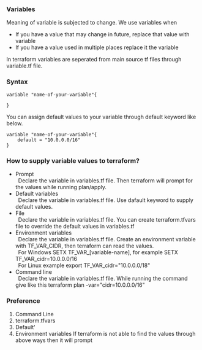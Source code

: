 ### Variables
Meaning of variable is subjected to change. We use variables when
- If you have a value that may change in future, replace that value with variable
- If you have a value used in multiple places replace it the variable

In terraform variables are seperated from main source tf files through variable.tf file.

### Syntax
```
variable "name-of-your-variable"{

}
```
You can assign default values to your variable through default keyword like below.
```
variable "name-of-your-variable"{
    default = "10.0.0.0/16"
}
```
### How to supply variable values to terraform?

- Prompt </br>
    &ensp;Declare the variable in variables.tf file. Then terraform will prompt for the values while running plan/apply. &ensp;
- Default variables </br>
    &ensp;Declare the variable in variables.tf file. Use dafault keyword to supply default values.&ensp;
- File </br>
    &ensp;Declare the variable in variables.tf file. You can create terraform.tfvars file to override the default values in variables.tf&ensp;
- Environment variables </br>
    &ensp;Declare the variable in variables.tf file. Create an environment variable with TF_VAR_CIDR, then terraform can read the values. </br>
    &ensp;For Windows SETX TF_VAR_[variable-name], for example SETX TF_VAR_cidr=10.0.0.0/16 </br>
    &ensp;For Linux example export TF_VAR_cidr="10.0.0.0/18"&ensp;
- Command line </br>
    &ensp;Declare the variable in variables.tf file. While running the command give like this terraform plan -var="cidr=10.0.0.0/16"

### Preference
1. Command Line
2. terraform.tfvars
3. Default'
4. Environment variables
If terraform is not able to find the values through above ways then it will prompt
